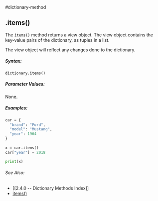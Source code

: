 #dictionary-method
## .items()

The `items()` method returns a view object. The view object contains the key-value pairs of the dictionary, as tuples in a list.

The view object will reflect any changes done to the dictionary.

##### Syntax:
 `dictionary.items()`

##### Parameter Values:
None.

##### Examples:
```py
car = {  
  "brand": "Ford",  
  "model": "Mustang",  
  "year": 1964  
}  
  
x = car.items()
car["year"] = 2018

print(x)
```


###### See Also:
- [[2.4.0 -- Dictionary Methods Index]]
- [items()](https://www.w3schools.com/python/ref_dictionary_items.asp)